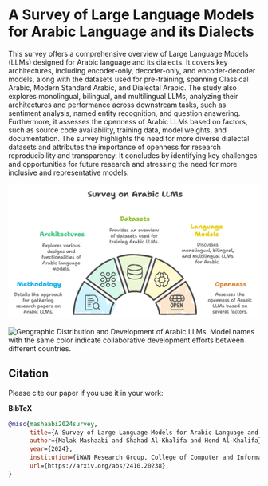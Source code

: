 # A Survey of Large Language Models for Arabic Language and its Dialects

This survey offers a comprehensive overview of Large Language Models (LLMs) designed for Arabic language and its dialects. It covers key architectures, including encoder-only, decoder-only, and encoder-decoder models, along with the datasets used for pre-training, spanning Classical Arabic, Modern Standard Arabic, and Dialectal Arabic. The study also explores monolingual, bilingual, and multilingual LLMs, analyzing their architectures and performance across downstream tasks, such as sentiment analysis, named entity recognition, and question answering. Furthermore, it assesses the openness of Arabic LLMs based on factors, such as source code availability, training data, model weights, and documentation. The survey highlights the need for more diverse dialectal datasets and attributes the importance of openness for research reproducibility and transparency. It concludes by identifying key challenges and opportunities for future research and stressing the need for more inclusive and representative models.

![Arabic LLM Survey](https://github.com/iwan-rg/ArabicLLMs/blob/main/Arabic%20LLM%20Survey.png?raw=true)

![Geographic Distribution and Development of Arabic LLMs. Model names with the same color indicate collaborative development efforts between different countries.](https://github.com/iwan-rg/ArabicLLMs/blob/main/LLM%20Map.png?raw=true)

## Citation
Please cite our paper if you use it in your work:

**BibTeX**
```bibtex
@misc{mashaabi2024survey,
      title={A Survey of Large Language Models for Arabic Language and its Dialects}, 
      author={Malak Mashaabi and Shahad Al-Khalifa and Hend Al-Khalifa},
      year={2024},
      institution={iWAN Research Group, College of Computer and Information Sciences, King Saud University},
      url={https://arxiv.org/abs/2410.20238}, 
}

